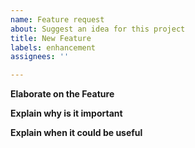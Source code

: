 ```yaml
---
name: Feature request
about: Suggest an idea for this project
title: New Feature
labels: enhancement
assignees: ''

---
```


**Elaborate on the Feature**

**Explain why is it important**

**Explain when it could be useful**
